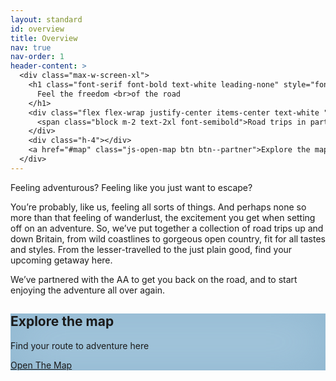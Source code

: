 ```yaml
---
layout: standard
id: overview
title: Overview
nav: true
nav-order: 1
header-content: >
  <div class="max-w-screen-xl">
    <h1 class="font-serif font-bold text-white leading-none" style="font-size: 5rem;">
      Feel the freedom <br>of the road
    </h1>
    <div class="flex flex-wrap justify-center items-center text-white ">
      <span class="block m-2 text-2xl font-semibold">Road trips in partnership with the AA</span>
    </div>
    <div class="h-4"></div>
    <a href="#map" class="js-open-map btn btn--partner">Explore the map</a>
  </div>
---
```


<div class="content-padding content-spacing">
  <div class="mx-auto max-w-screen-xl text-center">
    <p>Feeling adventurous? Feeling like you just want to escape?</p>
    <p>You’re probably, like us, feeling all sorts of things. And perhaps none so more than that feeling of wanderlust, the excitement you get when setting off on an adventure. So, we’ve put together a collection of road trips up and down Britain, from wild coastlines to gorgeous open country, fit for all tastes and styles. From the lesser-travelled to the just plain good, find your upcoming getaway here.</p>
    <p>We’ve partnered with the AA to get you back on the road, and to start enjoying the adventure all over again.</p>
  </div>
</div>
<div class="relative" style="height: 90vh; min-height: 560px;">
  <div id="map" class="absolute top-0 left-0 right-0 bottom-0 z-10"></div>
  <div class="js-map-cover absolute top-0 left-0 right-0 bottom-0 z-20 flex items-center justify-center bg-cover bg-center" style="background-image:url('{{site.img}}/content/{{page.id}}/map-texture.png'); background-color: #a5c7dd; box-shadow: inset 0px 0px 80px 0px rgba(135, 176, 202, 0.8);">
    <div class=" text-center m-4 p-8 bg-white rounded-lg shadow-f4">
      <div class="max-w-screen-sm content-spacing">
        <h2 class="h3">Explore the map</h2>
        <p class="text-lg">Find your route to adventure here</p>
        <div class="h-4"></div>
        <a href="#js-start-map" class="btn btn--partner js-open-map">Open The Map</a>
      </div>
    </div>
  </div>
</div>
